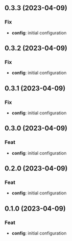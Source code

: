 ## 0.3.3 (2023-04-09)

### Fix

- **config**: initial configuration

## 0.3.2 (2023-04-09)

### Fix

- **config**: initial configuration

## 0.3.1 (2023-04-09)

### Fix

- **config**: initial configuration

## 0.3.0 (2023-04-09)

### Feat

- **config**: initial configuration

## 0.2.0 (2023-04-09)

### Feat

- **config**: initial configuration

## 0.1.0 (2023-04-09)

### Feat

- **config**: initial configuration
